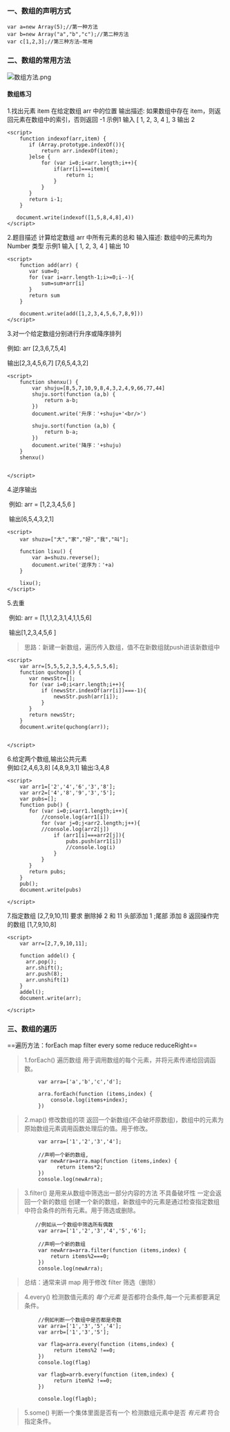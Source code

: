 ### 一、数组的声明方式
```
var a=new Array(5);//第一种方法
var b=new Array("a","b","c");//第二种方法
var c[1,2,3];//第三种方法—常用
```
### 二、数组的常用方法
![数组方法.png](0)

#### 数组练习
1.找出元素 item 在给定数组 arr 中的位置
输出描述:
如果数组中存在 item，则返回元素在数组中的索引，否则返回 -1
示例1
输入
[ 1, 2, 3, 4 ], 3
输出
2
```
<script>
    function indexof(arr,item) {
       if (Array.prototype.indexOf()){
           return arr.indexOf(item);
       }else {
           for (var i=0;i<arr.length;i++){
               if(arr[i]===item){
                   return i;
               }
           }
       }
       return i-1;
    }

   document.write(indexof([1,5,8,4,8],4))
</script>

```
2.题目描述
计算给定数组 arr 中所有元素的总和
输入描述:
数组中的元素均为 Number 类型
示例1
输入
[ 1, 2, 3, 4 ]
输出
10
```
<script>
    function add(arr) {
       var sum=0;
       for (var i=arr.length-1;i>=0;i--){
           sum=sum+arr[i]
       }
       return sum
    }

    document.write(add([1,2,3,4,5,6,7,8,9]))
</script>

```
3.对一个给定数组分别进行升序或降序排列

例如: arr [2,3,6,7,5,4]

​输出[2,3,4,5,6,7] [7,6,5,4,3,2]
```
<script>
    function shenxu() {
        var shuju=[8,5,7,10,9,8,4,3,2,4,9,66,77,44]
        shuju.sort(function (a,b) {
            return a-b;
        })
        document.write('升序：'+shuju+'<br/>')

        shuju.sort(function (a,b) {
            return b-a;
        })
        document.write('降序：'+shuju)
    }
    shenxu()


</script>

```
4.逆序输出

​	例如: arr = [1,2,3,4,5,6 ]

​			  输出[6,5,4,3,2,1]
```
<script>
    var shuzu=["大","家","好","我","叫"];
    
    function lixu() {
        var a=shuzu.reverse();
        document.write('逆序为：'+a)
    }

    lixu();
</script>

```
5.去重       

​	例如: arr = [1,1,1,2,3,1,4,1,1,5,6]

​			  输出[1,2,3,4,5,6 ]
   > 思路：新建一新数组，遍历传入数组，值不在新数组就push进该新数组中

```
<script>
    var arr=[5,5,5,2,3,5,4,5,5,5,6];
    function quchong() {
       var newsStr=[];
       for (var i=0;i<arr.length;i++){
           if (newsStr.indexOf(arr[i])===-1){
               newsStr.push(arr[i]);
           }
       }
       return newsStr;
    }
    document.write(quchong(arr));


</script>

```
6.给定两个数组,输出公共元素   
例如:[2,4,6,3,8] [4,8,9,3,1]
输出:3,4,8
```
<script>
    var arr1=['2','4','6','3','8'];
    var arr2=['4','8','9','3','5'];
    var pubs=[];
    function pub() {
       for (var i=0;i<arr1.length;i++){
           //console.log(arr1[i])
           for (var j=0;j<arr2.length;j++){
           //console.log(arr2[j])
               if (arr1[i]===arr2[j]){
                   pubs.push(arr1[i])
                   //console.log(i)
               }
           }
       }
       return pubs;
    }
    pub();
    document.write(pubs)

</script>

```
7.指定数组  [2,7,9,10,11]
要求  删除掉 2 和 11
头部添加 1 ;尾部 添加 8
返回操作完的数组  [1,7,9,10,8]
```
<script>
    var arr=[2,7,9,10,11];

    function addel() {
      arr.pop();
      arr.shift();
      arr.push(8);
      arr.unshift(1)
    }
    addel();
    document.write(arr);

</script>

```
### 三、数组的遍历
==遍历方法：forEach map filter every some reduce reduceRight==
> 1.forEach()  遍历数组  用于调用数组的每个元素，并将元素传递给回调函数。
```
          var arra=['a','b','c','d'];

          arra.forEach(function (items,index) {
              console.log(items+index);
          })

```
> 2.map()  修改数组的项   返回一个新数组(不会破坏原数组)，数组中的元素为原始数组元素调用函数处理后的值。用于修改。
```
          var arra=['1','2','3','4'];

          //声明一个新的数组,
          var newArra=arra.map(function (items,index) {
                return items*2;
          })
          console.log(newArra);  

```
> 3.filter()  是用来从数组中筛选出一部分内容的方法 不具备破坏性 一定会返回一个新的数组   创建一个新的数组，新数组中的元素是通过检查指定数组中符合条件的所有元素。用于筛选或删除。
```
         //例如从一个数组中筛选所有偶数
          var arra=['1','2','3','4','5','6'];

          //声明一个新的数组
          var newArra=arra.filter(function (items,index) {
              return items%2===0;
          })
          console.log(newArra);

```
> 总结：通常来讲 map 用于修改 filter 筛选（删除）

> 4.every()  检测数值元素的   *每个元素*   是否都符合条件,每一个元素都要满足条件。
```
          //例如判断一个数组中是否都是奇数
          var arra=['1','3','5','4'];
          var arrb=['1','3','5'];

          var flag=arra.every(function (items,index) {
               return items%2 !==0;
          })
          console.log(flag)

          var flagb=arrb.every(function (item,index) {
               return item%2 !==0;
          })

          console.log(flagb);

```
> 5.some()  判断一个集体里面是否有一个  检测数组元素中是否  *有元素*   符合指定条件。
```


```









